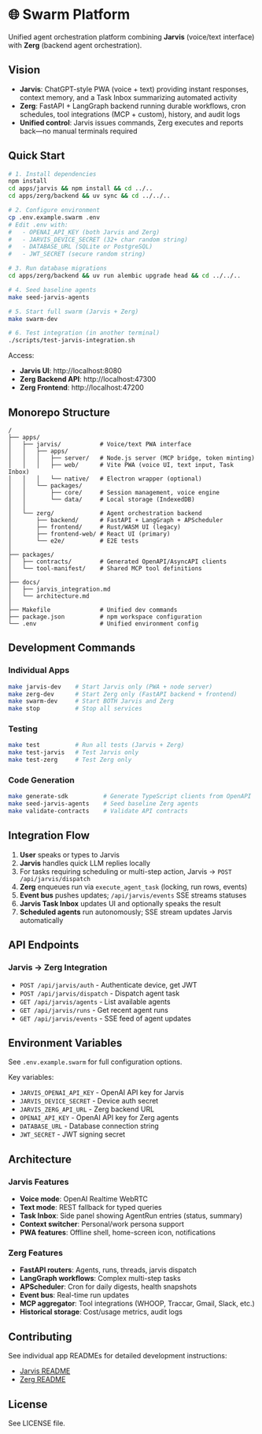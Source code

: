 # 🌐 Swarm Platform

Unified agent orchestration platform combining **Jarvis** (voice/text interface) with **Zerg** (backend agent orchestration).

## Vision

- **Jarvis**: ChatGPT-style PWA (voice + text) providing instant responses, context memory, and a Task Inbox summarizing automated activity
- **Zerg**: FastAPI + LangGraph backend running durable workflows, cron schedules, tool integrations (MCP + custom), history, and audit logs
- **Unified control**: Jarvis issues commands, Zerg executes and reports back—no manual terminals required

## Quick Start

```bash
# 1. Install dependencies
npm install
cd apps/jarvis && npm install && cd ../..
cd apps/zerg/backend && uv sync && cd ../../..

# 2. Configure environment
cp .env.example.swarm .env
# Edit .env with:
#   - OPENAI_API_KEY (both Jarvis and Zerg)
#   - JARVIS_DEVICE_SECRET (32+ char random string)
#   - DATABASE_URL (SQLite or PostgreSQL)
#   - JWT_SECRET (secure random string)

# 3. Run database migrations
cd apps/zerg/backend && uv run alembic upgrade head && cd ../../..

# 4. Seed baseline agents
make seed-jarvis-agents

# 5. Start full swarm (Jarvis + Zerg)
make swarm-dev

# 6. Test integration (in another terminal)
./scripts/test-jarvis-integration.sh
```

Access:
- **Jarvis UI**: http://localhost:8080
- **Zerg Backend API**: http://localhost:47300
- **Zerg Frontend**: http://localhost:47200

## Monorepo Structure

```
/
├── apps/
│   ├── jarvis/           # Voice/text PWA interface
│   │   ├── apps/
│   │   │   ├── server/   # Node.js server (MCP bridge, token minting)
│   │   │   ├── web/      # Vite PWA (voice UI, text input, Task Inbox)
│   │   │   └── native/   # Electron wrapper (optional)
│   │   └── packages/
│   │       ├── core/     # Session management, voice engine
│   │       └── data/     # Local storage (IndexedDB)
│   │
│   └── zerg/             # Agent orchestration backend
│       ├── backend/      # FastAPI + LangGraph + APScheduler
│       ├── frontend/     # Rust/WASM UI (legacy)
│       ├── frontend-web/ # React UI (primary)
│       └── e2e/          # E2E tests
│
├── packages/
│   ├── contracts/        # Generated OpenAPI/AsyncAPI clients
│   └── tool-manifest/    # Shared MCP tool definitions
│
├── docs/
│   ├── jarvis_integration.md
│   └── architecture.md
│
├── Makefile              # Unified dev commands
├── package.json          # npm workspace configuration
└── .env                  # Unified environment config
```

## Development Commands

### Individual Apps
```bash
make jarvis-dev    # Start Jarvis only (PWA + node server)
make zerg-dev      # Start Zerg only (FastAPI backend + frontend)
make swarm-dev     # Start BOTH Jarvis and Zerg
make stop          # Stop all services
```

### Testing
```bash
make test          # Run all tests (Jarvis + Zerg)
make test-jarvis   # Test Jarvis only
make test-zerg     # Test Zerg only
```

### Code Generation
```bash
make generate-sdk          # Generate TypeScript clients from OpenAPI
make seed-jarvis-agents    # Seed baseline Zerg agents
make validate-contracts    # Validate API contracts
```

## Integration Flow

1. **User** speaks or types to Jarvis
2. **Jarvis** handles quick LLM replies locally
3. For tasks requiring scheduling or multi-step action, Jarvis → `POST /api/jarvis/dispatch`
4. **Zerg** enqueues run via `execute_agent_task` (locking, run rows, events)
5. **Event bus** pushes updates; `/api/jarvis/events` SSE streams statuses
6. **Jarvis Task Inbox** updates UI and optionally speaks the result
7. **Scheduled agents** run autonomously; SSE stream updates Jarvis automatically

## API Endpoints

### Jarvis → Zerg Integration
- `POST /api/jarvis/auth` - Authenticate device, get JWT
- `POST /api/jarvis/dispatch` - Dispatch agent task
- `GET /api/jarvis/agents` - List available agents
- `GET /api/jarvis/runs` - Get recent agent runs
- `GET /api/jarvis/events` - SSE feed of agent updates

## Environment Variables

See `.env.example.swarm` for full configuration options.

Key variables:
- `JARVIS_OPENAI_API_KEY` - OpenAI API key for Jarvis
- `JARVIS_DEVICE_SECRET` - Device auth secret
- `JARVIS_ZERG_API_URL` - Zerg backend URL
- `OPENAI_API_KEY` - OpenAI API key for Zerg agents
- `DATABASE_URL` - Database connection string
- `JWT_SECRET` - JWT signing secret

## Architecture

### Jarvis Features
- **Voice mode**: OpenAI Realtime WebRTC
- **Text mode**: REST fallback for typed queries
- **Task Inbox**: Side panel showing AgentRun entries (status, summary)
- **Context switcher**: Personal/work persona support
- **PWA features**: Offline shell, home-screen icon, notifications

### Zerg Features
- **FastAPI routers**: Agents, runs, threads, jarvis dispatch
- **LangGraph workflows**: Complex multi-step tasks
- **APScheduler**: Cron for daily digests, health snapshots
- **Event bus**: Real-time run updates
- **MCP aggregator**: Tool integrations (WHOOP, Traccar, Gmail, Slack, etc.)
- **Historical storage**: Cost/usage metrics, audit logs

## Contributing

See individual app READMEs for detailed development instructions:
- [Jarvis README](apps/jarvis/README.md)
- [Zerg README](apps/zerg/README.md)

## License

See LICENSE file.
